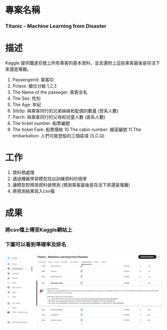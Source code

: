 # 專案名稱
### Titanic - Machine Learning from Disaster
# 描述
Kaggle 提供鐵達尼號上所有乘客的基本資料，並且還附上這些乘客最後是存活下來還是罹難。

1. PassengerId: 乘客ID
2. Pclass: 艙位分級 1,2,3
3. The Name of the passeger: 乘客全名
4. The Sex: 性別
5. The Age: 年紀
6. SibSp: 與乘客同行的兄弟姊妹和配偶的數量 (旁系人數)
7. Parch: 與乘客同行的父母和兒童人數 (直系人數)
8. The ticket number: 船票編號
9. The ticket Fare: 船票價格
10.The cabin number: 艙室編號
11.The embarkation: 人們可能登船的三個區域 (S,C,Q)

# 工作
1. 資料預處理
2. 通過機器學習模型找出訓練資料的規律
3. 讓模型對預測資料做預測 (預測乘客最後是存活下來還是罹難)
4. 將預測結果寫入csv檔
# 成果
### 將csv檔上傳至Kaggle網站上
### 下圖可以看到準確率及排名
![image](https://github.com/JN11540/Kaggle_Titanic/blob/master/%E8%9E%A2%E5%B9%95%E6%93%B7%E5%8F%96%E7%95%AB%E9%9D%A2%202024-02-17%20110804.png)
